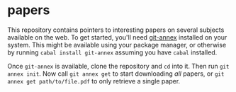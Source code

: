 papers
======
This repository contains pointers to interesting papers on several subjects available on the web. To get started, you'll need [git-annex](https://git-annex.branchable.com) installed on your system. This might be available using your package manager, or otherwise by running `cabal install git-annex` assuming you have `cabal` installed.

Once `git-annex` is available, clone the repository and `cd` into it. Then run `git annex init`. Now call `git annex get` to start downloading *all* papers, or `git annex get path/to/file.pdf` to only retrieve a single paper.
